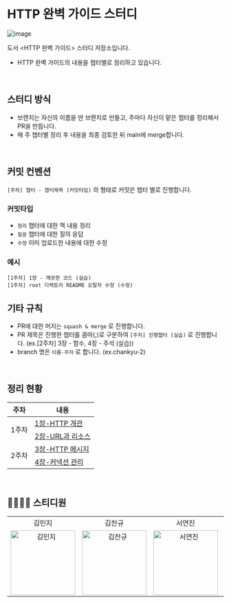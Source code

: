 # HTTP 완벽 가이드 스터디

![image](https://github.com/DevReader/HTTP-/assets/73516336/5f819737-11f7-4da4-824e-fa2493e79867)

도서 <HTTP 완벽 가이드> 스터디 저장소입니다.

- HTTP 완벽 가이드의 내용을 챕터별로 정리하고 있습니다.

<br>

## 스터디 방식

- 브랜치는 자신의 이름을 딴 브랜치로 만들고, 주마다 자신이 맡은 챕터를 정리해서 PR을 만듭니다.
- 매 주 챕터별 정리 후 내용을 최종 검토한 뒤 main에 merge합니다.

<br>

## 커밋 컨벤션

`[주차] 챕터 - 챕터제목 (커밋타입)` 의 형태로 커밋은 챕터 별로 진행합니다.

### 커밋타입

- `정리` 챕터에 대한 책 내용 정리
- `질문` 챕터에 대한 질의 응답
- `수정` 이미 업로드한 내용에 대한 수정

### 예시

```
[1주차] 1장 - 깨끗한 코드 (실습)
[1주차] root 디렉토리 README 오탈자 수정 (수정)
```

## 기타 규칙

- PR에 대한 머지는 `squash & merge` 로 진행합니다.
- PR 제목은 진행한 챕터를 콤마(,)로 구분하여 `[주차] 진행챕터 (실습)` 로 진행합니다. (ex.[2주차] 3장 - 함수, 4장 - 주석 (실습))
- branch 명은 `이름-주차` 로 합니다. (ex.chankyu-2)

<br/>

## 정리 현황

<table>
  <thead>
    <tr>
      <th>주차</th>
      <th>내용</th>
    </tr>
  </thead>
  <tbody>
    <tr>
      <td rowspan="2">1주차</td>
      <td><a href="/1장-HTTP 개관/README.md">1장-HTTP 개관</a></td>
    </tr>
    <tr>
      <td><a href="/2장-URL과 리소스/README.md">2장-URL과 리소스</a></td>
    </tr>
    <tr>
      <td rowspan="2">2주차</td>
      <td><a href="/3장-HTTP 메시지/README.md">3장-HTTP 메시지</a></td>
    </tr>
    <tr>
      <td><a href="/4장-커넥션 관리/README.md">4장-커넥션 관리</a></td>
    </tr>
  </tbody>
</table>

<br>

## 👨‍👩‍👧‍👦 스티디원

<table>
  <tr align="center">
    <td>김민지</td>
    <td>김찬규</td>
    <td>서연진</td>
    <td>임해찬</td>
  </tr>
  <tr>
     <td align="center">
        <a href="https://github.com/mouse0429"><img src="https://avatars.githubusercontent.com/u/68915238?v=4" width="150px" alt="김민지"/><br /></a>
     </td>
    <td align="center">
        <a href="https://github.com/ckrb63"><img src="https://avatars.githubusercontent.com/u/73516336?v=4" width="150px" alt="김찬규"/><br /></a>
     </td>
     <td align="center">
        <a href="https://github.com/seoyeonjin"><img src="https://avatars.githubusercontent.com/u/68274803?v=4" width="150px" alt="서연진"/><br /></a>
     </td>
    <td align="center">
      <a href="https://github.com/haechan29"><img src="https://avatars.githubusercontent.com/u/63138511?v=4" width="150px;" alt="임해찬"/><br /></a>
    </td>
  <tr>
</table>
